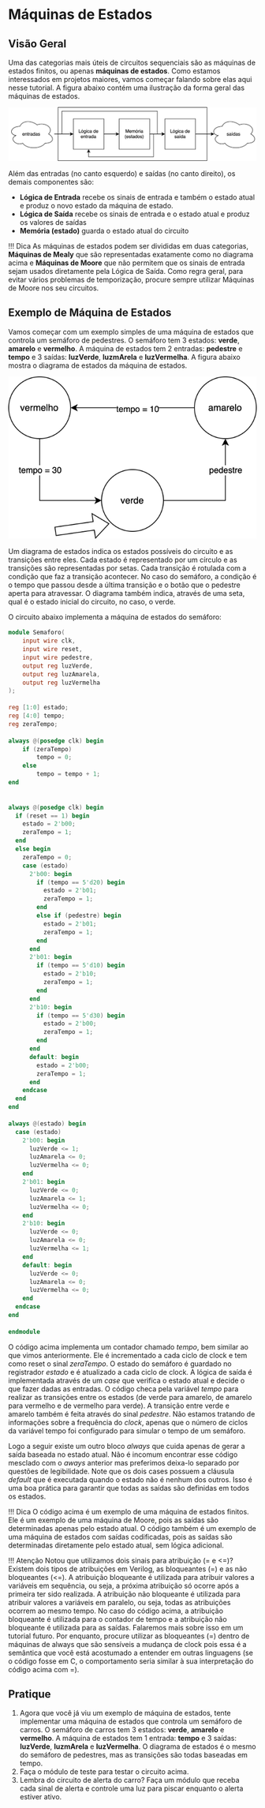 # Máquinas de Estados

## Visão Geral

Uma das categorias mais úteis de circuitos sequenciais são as máquinas de estados finitos, ou apenas **máquinas de estados**. Como estamos interessados em projetos maiores, vamos começar falando sobre elas aqui nesse tutorial. A figura abaixo contém uma ilustração da forma geral das máquinas de estados.

![Máquina de Estados](img/MaquinaEstados.drawio.svg)

Além das entradas (no canto esquerdo) e saídas (no canto direito), os demais componentes são:

* **Lógica de Entrada** recebe os sinais de entrada e também o estado atual e produz o novo estado da máquina de estado.
* **Lógica de Saída** recebe os sinais de entrada e o estado atual e produz os valores de saídas
* **Memória (estado)** guarda o estado atual do circuito

!!! Dica
    As máquinas de estados podem ser divididas em duas categorias, **Máquinas de Mealy** que são representadas exatamente como no diagrama acima e **Máquinas de Moore** que não permitem que os sinais de entrada sejam usados diretamente pela Lógica de Saída. Como regra geral, para evitar vários problemas de temporização, procure sempre utilizar Máquinas de Moore nos seu circuitos.

## Exemplo de Máquina de Estados

Vamos começar com um exemplo simples de uma máquina de estados que controla um semáforo de pedestres. O semáforo tem 3 estados: **verde**, **amarelo** e **vermelho**. A máquina de estados tem 2 entradas: **pedestre** e **tempo** e 3 saídas: **luzVerde**, **luzmArela** e **luzVermelha**. A figura abaixo mostra o diagrama de estados da máquina de estados.

![Diagrama de Estados do Semáforo](img/semaforo.drawio.svg)

Um diagrama de estados indica os estados possíveis do circuito e as transições entre eles. Cada estado é representado por um círculo e as transições são representadas por setas. Cada transição é rotulada com a condição que faz a transição acontecer. No caso do semáforo, a condição é o tempo que passou desde a última transição e o botão que o pedestre aperta para atravessar. O diagrama também indica, através de uma seta, qual é o estado inicial do circuito, no caso, o verde.

O circuito abaixo implementa a máquina de estados do semáforo:

```verilog
module Semaforo(
    input wire clk,
    input wire reset,
    input wire pedestre,
    output reg luzVerde,
    output reg luzAmarela,
    output reg luzVermelha
);

reg [1:0] estado;
reg [4:0] tempo;
reg zeraTempo;

always @(posedge clk) begin
    if (zeraTempo)
        tempo = 0;
    else
        tempo = tempo + 1;
end


always @(posedge clk) begin
  if (reset == 1) begin
    estado = 2'b00;
    zeraTempo = 1;
  end
  else begin
    zeraTempo = 0;
    case (estado)
      2'b00: begin
        if (tempo == 5'd20) begin
          estado = 2'b01;
          zeraTempo = 1;
        end
        else if (pedestre) begin
          estado = 2'b01;
          zeraTempo = 1;
        end
      end
      2'b01: begin
        if (tempo == 5'd10) begin
          estado = 2'b10;
          zeraTempo = 1;
        end
      end
      2'b10: begin
        if (tempo == 5'd30) begin
          estado = 2'b00;
          zeraTempo = 1;
        end
      end
      default: begin
        estado = 2'b00;
        zeraTempo = 1;
      end
    endcase
  end
end

always @(estado) begin
  case (estado)
    2'b00: begin
      luzVerde <= 1;
      luzAmarela <= 0;
      luzVermelha <= 0;
    end
    2'b01: begin
      luzVerde <= 0;
      luzAmarela <= 1;
      luzVermelha <= 0;
    end
    2'b10: begin
      luzVerde <= 0;
      luzAmarela <= 0;
      luzVermelha <= 1;
    end
    default: begin
      luzVerde <= 0;
      luzAmarela <= 0;
      luzVermelha <= 0;
    end
  endcase
end

endmodule

```

O código acima implementa um contador chamado *tempo*, bem similar ao que vimos anteriormente. Ele é incrementado a cada ciclo de clock e tem como reset o sinal *zeraTempo*. O estado do semáforo é guardado no registrador *estado* e é atualizado a cada ciclo de clock. A lógica de saída é implementada através de um *case* que verifica o estado atual e decide o que fazer dadas as entradas. O código checa pela variável *tempo* para realizar as transições entre os estados (de verde para amarelo, de amarelo para vermelho e de vermelho para verde). A transição entre verde e amarelo também é feita através do sinal *pedestre*. Não estamos tratando de informações sobre a frequência do *clock*, apenas que o número de ciclos da variável tempo foi configurado para simular o tempo de um semáforo.

Logo a seguir existe um outro bloco *always* que cuida apenas de gerar a saída baseada no estado atual. Não é incomum encontrar esse código mesclado com o *aways* anterior mas preferimos deixa-lo separado por questões de legibilidade. Note que os dois cases possuem a cláusula *default* que é executada quando o estado não é nenhum dos outros. Isso é uma boa prática para garantir que todas as saídas são definidas em todos os estados.

!!! Dica
    O código acima é um exemplo de uma máquina de estados finitos. Ele é um exemplo de uma máquina de Moore, pois as saídas são determinadas apenas pelo estado atual. O código também é um exemplo de uma máquina de estados com saídas codificadas, pois as saídas são determinadas diretamente pelo estado atual, sem lógica adicional.

!!! Atenção
    Notou que utilizamos dois sinais para atribuição (= e <=)? Existem dois tipos de atribuições em Verilog, as bloqueantes (=) e as não bloqueantes (<=). A atribuição bloqueante é utilizada para atribuir valores a variáveis em sequência, ou seja, a próxima atribuição só ocorre após a primeira ter sido realizada. A atribuição não bloqueante é utilizada para atribuir valores a variáveis em paralelo, ou seja, todas as atribuições ocorrem ao mesmo tempo. No caso do código acima, a atribuição bloqueante é utilizada para o contador de tempo e a atribuição não bloqueante é utilizada para as saídas. Falaremos mais sobre isso em um tutorial futuro. Por enquanto, procure utilizar as bloqueantes (=) dentro de máquinas de always que são sensíveis a mudança de clock pois essa é a semântica que você está acostumado a entender em outras linguagens (se o código fosse em C, o comportamento seria similar à sua interpretação do código acima com =).

## Pratique

1. Agora que você já viu um exemplo de máquina de estados, tente implementar uma máquina de estados que controla um semáforo de carros. O semáforo de carros tem 3 estados: **verde**, **amarelo** e **vermelho**. A máquina de estados tem 1 entrada: **tempo** e 3 saídas: **luzVerde**, **luzmArela** e **luzVermelha**. O diagrama de estados é o mesmo do semáforo de pedestres, mas as transições são todas baseadas em tempo. 
2. Faça o módulo de teste para testar o circuito acima.
3. Lembra do circuito de alerta do carro? Faça um módulo que receba cada sinal de alerta e controle uma luz para piscar enquanto o alerta estiver ativo.


